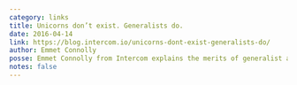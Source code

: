 ```yaml
---
category: links
title: Unicorns don’t exist. Generalists do.
date: 2016-04-14
link: https://blog.intercom.io/unicorns-dont-exist-generalists-do/
author: Emmet Connolly
posse: Emmet Connolly from Intercom explains the merits of generalist and specialist designers and who and when to add to your team.
notes: false
---
```

